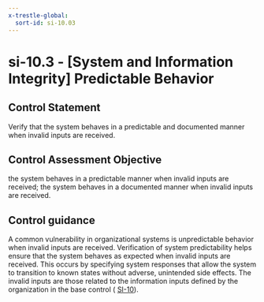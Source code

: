 ```yaml
---
x-trestle-global:
  sort-id: si-10.03
---
```


# si-10.3 - \[System and Information Integrity\] Predictable Behavior

## Control Statement

Verify that the system behaves in a predictable and documented manner when invalid inputs are received.

## Control Assessment Objective

the system behaves in a predictable manner when invalid inputs are received;
the system behaves in a documented manner when invalid inputs are received.

## Control guidance

A common vulnerability in organizational systems is unpredictable behavior when invalid inputs are received. Verification of system predictability helps ensure that the system behaves as expected when invalid inputs are received. This occurs by specifying system responses that allow the system to transition to known states without adverse, unintended side effects. The invalid inputs are those related to the information inputs defined by the organization in the base control ( [SI-10](#si-10)).
